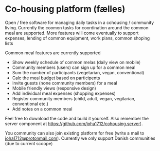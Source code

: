 # Co-housing platform (fælles)
Open / free software for managing daily tasks in a cohousing / community living.
Currently the coomon tasks for coordination around the common meal are supported. 
More features will come eventually to support expenses, lending of common equipment, work plans, common shoping lists 

Common meal features are currently supported
* Show weekly schedule of common melas (daily view on mobile)
* Community members (users) can sign up for a common meal
* Sum the number of participants (vegetarian, vegan, conventional)
* Calc the meal budget based on participents
* Invite guests (none community members) for a meal
* Mobile friendly views (responsive design)
* Add individual meal expenses (shopping expenses)
* Register community members (child, adult, vegan, vegitarian, conventional etc.)
* Add notes on a common meal

Feel free to download the code and build it yourself.
Also remember the server component at https://github.com/joha1712/cohousing.server).

You community can also join existing platform for free (write a mail to joha1712@protonmail.com). 
Currently we only support Danish communities (due to current scoope)
